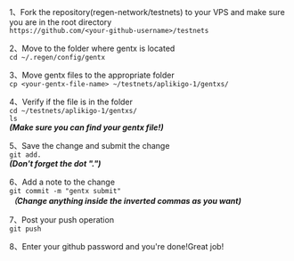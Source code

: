 1、Fork the repository(regen-network/testnets) to your VPS and make sure you are in the root directory  
```https://github.com/<your-github-username>/testnets``` 

2、Move to the folder where gentx is located   
```cd ~/.regen/config/gentx```

3、Move gentx files to the appropriate folder   
```cp <your-gentx-file-name> ~/testnets/aplikigo-1/gentxs/```

4、Verify if the file is in the folder   
```cd ~/testnets/aplikigo-1/gentxs/ ```    
```ls```   
***(Make sure you can find your gentx file!)***   

5、Save the change and submit the change      
```git add.```         
***(Don't forget the dot ".")***   

6、Add a note to the change     
```git commit -m "gentx submit"```        
***（Change anything inside the inverted commas as you want)***    

7、Post your push operation     
```git push```

8、Enter your github password and you're done!Great job!    
